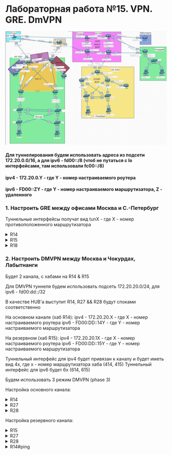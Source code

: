 # Лабораторная работа №15. VPN. GRE. DmVPN

![top](top.jpg)

#### Для туннелирования будем использовать адреса из подсети 172.20.0.0/16, а для ipv6 - fd00::/8 (чтоб не путаться с lo интерфейсами, там использовали fc00::/8)
#### ipv4 - 172.20.0.Y - где Y - номер настраиваемого роутера
#### ipv6 - FD00::ZY - где Y - номер настраиваемого маршрутизатора, Z - удаленного

### 1. Настроить GRE между офисами Москва и С.-Петербург

Туннельные интерфейсы получат вид tunX - где Х - номер противоположенного маршрутизатора

<details>
 <summary>R14</summary>

``` bash

conf t
int tun18
  ip addr 172.20.0.14 255.255.255.252
  tunnel source 100.10.10.14
  tunnel destination 200.20.20.20
  no shut

  int tun1806
  ipv6 enable
  ipv6 address FE80::14 link-local
  ipv6 address FD00::1814/128
  tunnel source Ethernet0/2
  tunnel destination 2001:ABCD:20:1824::18
  tunnel mode gre ipv6
  no shut
  end
wr mem

```
</details>


<details>
 <summary>R15</summary>

``` bash

conf t
int tun18
  ip addr 172.20.1.15 255.255.255.252
  tunnel source 100.11.11.15
  tunnel destination 200.20.20.35
  no shut

  int tun1806
  ipv6 enable
  ipv6 address FE80::15 link-local
  ipv6 address FD00::1815/127
  tunnel source 2001:ABCD:10:1521::15
  tunnel destination 2001:ABCD:20:1826::18
  tunnel mode gre ipv6
  no shut
  end
wr mem

```
</details>

<details>
 <summary>R18</summary>

``` bash

conf t
int tun14
  ip addr 172.20.0.18 255.255.255.252
  tunnel source 200.20.20.20
  tunnel destination 100.10.10.14
  no shut

  int tun1406
  ipv6 enable
  ipv6 address FE80::18 link-local
  ipv6 address FD00::1418/128
  tunnel source Ethernet0/3
  tunnel destination 2001:ABCD:10:1422::14 
  tunnel mode gre ipv6
  no shut

int tun15
  ip addr 172.20.1.18 255.255.255.252
  tunnel source 200.20.20.35
  tunnel destination 100.11.11.15
  no shut

  int tun1506
  ipv6 enable
  ipv6 address FE80::18 link-local
  ipv6 address FD00::1518/128
  tunnel source 2001:ABCD:20:1826::18
  tunnel destination 2001:ABCD:10:1521::15
  tunnel mode gre ipv6
  no shut
  end
wr mem

```
</details>


### 2. Настроить DMVPN между Москва и Чокурдах, Лабытнанги

Будет 2 канала, с хабами на R14 & R15

Для DMVPN туннеля будем использовать подсеть 172.20.20.0/24, для ipv6 - fd00:dd::/32

В качестве HUB'a выступит R14, R27 && R28 будут споками соответственно

На основном канале (хаб R14):
ipv4 - 172.20.20.X - где X - номер настраиваемого роутера
ipv6 - FD00:DD::14Y - где Y - номер настраиваемого маршрутизатора

На резервном (хаб R15):
ipv4 - 172.20.20.1X - где X - номер настраиваемого роутера
ipv6 - FD00:DD::15Y - где Y - номер настраиваемого маршрутизатора

Туннельный интерфейс для ipv4 будет привязан к каналу и будет иметь вид 4x, где х - номер маршрутизатора хаба (414, 415)
Туннельный интерфейс для ipv6 будет 6x (614, 615)

Будем использовать 3 режим DMVPN (phase 3)

Настройка основного канала: 

<details>
 <summary>R14</summary>

 ``` bash

conf t
int tun414
  desc "DMVPN_ipv4_(hub)"
  ip addr 172.20.20.14 255.255.255.0
  ip nhrp auth 1
  ip nhrp network-id 1
  ip nhrp map multicast dynamic
  ip nhrp redirect
  tunnel source Ethernet0/2
  tunnel mode gre multipoint
  no shut

int tun614
  desc "DMVPN_ipv6_(hub)"
  ipv6 enable
  ipv6 address FE80::14 link-local
  ipv6 address FD00:DD::1414/32
  ipv6 nhrp auth 1
  ipv6 nhrp network-id 1
  ipv6 nhrp map multicast dynamic
  ipv6 nhrp redirect
  tunnel mode gre multipoint ipv6
  tunnel source Ethernet0/2
  no shut
  end
 wr mem


 ```
</details>

<details>
 <summary>R27</summary>

 ``` bash

conf t
int tun414
  desc "DMVPN_ipv4_(spoke)"
  ip addr 172.20.20.27 255.255.255.0
  ip nhrp auth 1
  ip nhrp network-id 1
  ip nhrp nhs 172.20.20.14
  ip nhrp map 172.20.20.14 100.10.10.14
  ip nhrp map multicast 100.10.10.14
  ip nhrp shortcut
  ip nhrp redirect
  tunnel mode gre multipoint
  tunnel source Ethernet0/0
  no shut

int tun614
  desc "DMVPN_ipv6_(spoke)"
  ipv6 enable
  ipv6 address FE80::27 link-local
  ipv6 address FD00:DD::1427/32
  ipv6 nhrp auth 1
  ipv6 nhrp network-id 1
  ipv6 nhrp nhs FD00:DD::1414
  ipv6 nhrp map multicast 2001:ABCD:0010:1422::14
  ipv6 nhrp shortcut
  ipv6 nhrp redirect
  tunnel mode gre multipoint ipv6
  tunnel source Ethernet0/0
  no shut
  end
 wr mem

 ```
</details>


<details>
 <summary>R28</summary>

 ``` bash

conf t
int tun414
  desc "DMVPN_ipv4_(spoke)"
  ip addr 172.20.20.28 255.255.255.0
  ip nhrp auth 1
  ip nhrp network-id 1
  ip nhrp nhs 172.20.20.14
  ip nhrp map 172.20.20.14 100.10.10.14
  ip nhrp map multicast 100.10.10.14
  ip nhrp shortcut
  ip nhrp redirect
  tunnel mode gre multipoint
  tunnel source Ethernet0/0
  no shut

int tun614
  desc "DMVPN_ipv6_(spoke)"
  ipv6 enable
  ipv6 address FE80::28 link-local
  ipv6 address FD00:DD::1428/32
  ipv6 nhrp auth 1
  ipv6 nhrp network-id 1
  ipv6 nhrp nhs FD00:DD::1414
  ip nhrp map 172.20.20.14 100.10.10.14
  ipv6 nhrp map multicast 2001:ABCD:0010:1422::14
  ip nhrp map multicast 100.10.10.14
  ipv6 nhrp shortcut
  ipv6 nhrp redirect
  tunnel mode gre multipoint ipv6
  tunnel source Ethernet0/0
  no shut
  end
 wr mem

 ```
</details>

Настройка резервного канала: 

<details>
 <summary>R15</summary>

 ``` bash

conf t
int tun415
  desc "DMVPN_ipv4_(hub)"
  ip addr 172.20.20.115 255.255.255.0
  ip nhrp auth 1
  ip nhrp network-id 2
  ip nhrp map multicast dynamic
  ip nhrp redirect
  tunnel source Ethernet0/2
  tunnel mode gre multipoint
  no shut

int tun615
  desc "DMVPN_ipv6_(hub)"
  ipv6 enable
  ipv6 address FE80::15 link-local
  ipv6 address FD00:DD::1515/32
  ipv6 nhrp auth 1
  ipv6 nhrp network-id 2
  ipv6 nhrp map multicast dynamic
  ipv6 nhrp redirect
  tunnel mode gre multipoint ipv6
  tunnel source Ethernet0/2
  no shut
  end
 wr mem


 ```
</details>

<details>
 <summary>R27</summary>

 ``` bash

conf t
int tun415
  desc "DMVPN_ipv4_(spoke)"
  ip addr 172.20.20.127 255.255.255.0
  ip nhrp auth 1
  ip nhrp network-id 2
  ip nhrp nhs 172.20.20.115
  ip nhrp map 172.20.20.115 100.11.11.15
  ip nhrp map multicast 100.11.11.15
  ip nhrp shortcut
  ip nhrp redirect
  tunnel mode gre multipoint
  tunnel source Ethernet0/0
  no shut

int tun615
  desc "DMVPN_ipv6_(spoke)"
  ipv6 enable
  ipv6 address FE80::27 link-local
  ipv6 address FD00:DD::1527/32
  ipv6 nhrp auth 1
  ipv6 nhrp network-id 2
  ipv6 nhrp nhs FD00:DD::1515
  ipv6 nhrp map multicast 2001:ABCD:0010:1521::15
  ipv6 nhrp shortcut
  ipv6 nhrp redirect
  tunnel mode gre multipoint ipv6
  tunnel source Ethernet0/0
  no shut
  end
 wr mem

 ```
</details>


<details>
 <summary>R28</summary>

 ``` bash

conf t
int tun415
  desc "DMVPN_ipv4_(spoke)"
  ip addr 172.20.20.128 255.255.255.0
  ip nhrp auth 1
  ip nhrp network-id 2
  ip nhrp nhs 172.20.20.15
  ip nhrp map 172.20.20.15 100.11.11.15
  ip nhrp map multicast 100.11.11.15
  ip nhrp shortcut
  ip nhrp redirect
  tunnel mode gre multipoint
  tunnel source Ethernet0/0
  no shut

int tun615
  desc "DMVPN_ipv6_(spoke)"
  ipv6 enable
  ipv6 address FE80::28 link-local
  ipv6 address FD00:DD::1528/32
  ipv6 nhrp auth 1
  ipv6 nhrp network-id 2
  ipv6 nhrp nhs FD00:DD::1515
  ip nhrp map 172.20.20.115 100.11.11.15
  ipv6 nhrp map multicast 2001:ABCD:0010:1521::15
  ip nhrp map multicast 100.11.11.15
  ipv6 nhrp shortcut
  ipv6 nhrp redirect
  tunnel mode gre multipoint ipv6
  tunnel source Ethernet0/0
  no shut
  end
 wr mem

 ```
</details>


<details>
 <summary>R14#ping</summary>

![ping](ping.jpg)

</details>
